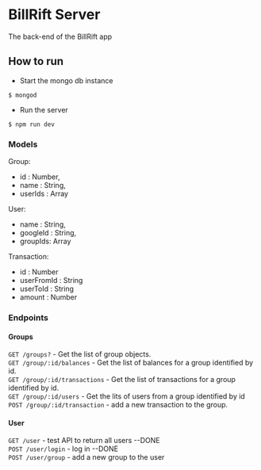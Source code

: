 # BillRift Server
The back-end of the BillRift app

## How to run
- Start the mongo db instance
```
$ mongod
```
- Run the server  
```
$ npm run dev
```

### Models
Group:
  - id : Number,
  - name : String,
  - userIds : Array
  
User:
  - name : String,
  - googleId : String,
  - groupIds: Array

Transaction:  
  - id : Number  
  - userFromId : String  
  - userToId :  String  
  - amount : Number  
  
### Endpoints  
#### Groups
`GET /groups?` - Get the list of group objects.  
`GET /group/:id/balances` - Get the list of balances for a group identified by id.  
`GET /group/:id/transactions` - Get the list of transactions for a group identified by id.  
`GET /group/:id/users` - Get the lits of users from a group identified by id  
`POST /group/:id/transaction` - add a new transaction to the group.  
#### User
`GET /user` - test API to return all users --DONE  
`POST /user/login` - log in --DONE  
`POST /user/group` - add a new group to the user  
